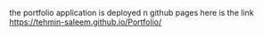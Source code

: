 the portfolio application is deployed n github pages here is the link
https://tehmin-saleem.github.io/Portfolio/
